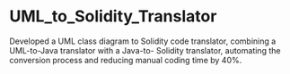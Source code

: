 # UML_to_Solidity_Translator
 Developed a UML class diagram to Solidity code translator, combining a UML-to-Java translator with a Java-to- Solidity translator, automating the conversion process and reducing manual coding time by 40%.
